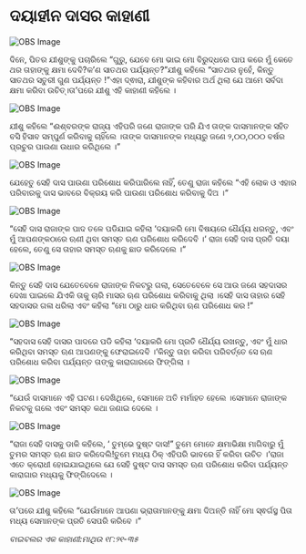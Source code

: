 # ଦୟାହୀନ ଦାସର କାହାଣୀ

![OBS Image](https://cdn.door43.org/obs/jpg/360px/obs-en-29-01.jpg)

ଦିନେ, ପିତର ଯୀଶୁଙ୍କୁ ପଚାରିଲେ “ଗୁରୁ, ଯେବେ ମୋ ଭାଇ ମୋ ବିରୁଦ୍ଧରେ ପାପ କରେ ମୁଁ କେତେ ଥର ତାହାଙ୍କୁ କ୍ଷମା ଦେବି?କ’ଣ ସାତଥର ପର୍ଯ୍ୟନ୍ତ?”ଯୀଶୁ କହିଲେ “ସାତଥର ନୁହେଁ, କିନ୍ତୁ ସାତଥର ସତୁରୀ ଗୁଣ ପର୍ଯ୍ୟନ୍ତ !”ଏହା ଦ୍ଵାରା,  ଯୀଶୁଙ୍କ କହିବାର ଅର୍ଥ ଥିଲା ଯେ ଆମେ ସର୍ବଦା କ୍ଷମା କରିବା ଉଚିତ୍।ତା’ପରେ ଯୀଶୁ ଏହି କାହାଣୀ କହିଲେ ।

![OBS Image](https://cdn.door43.org/obs/jpg/360px/obs-en-29-02.jpg)

ଯୀଶୁ କହିଲେ “ଈଶ୍ବରଙ୍କ ରାଜ୍ୟ ଏହିପରି ଜଣେ ରାଜାଙ୍କ ପରି ଯିଏ ତାଙ୍କ ଦାସମାନଙ୍କ ସହିତ ବସି ହିସାବ ସମ୍ପୁର୍ଣ କରିବାକୁ ଚାହିଁଲେ ।ତାଙ୍କ ଦାସମାନଙ୍କ ମଧ୍ୟରୁ ଜଣେ ୨,୦୦,୦୦୦ ବର୍ଷର ପ୍ରଚୁର ପାଉଣା ଉଧାର କରିଥିଲେ ।”

![OBS Image](https://cdn.door43.org/obs/jpg/360px/obs-en-29-03.jpg)

ଯେହେତୁ ସେହି ଦାସ ପାଉଣା ପରିଶୋଧ କରିପାରିଲେ ନାହିଁ, ତେଣୁ ରାଜା କହିଲେ “ଏହି ଲୋକ ଓ ଏହାର ପରିବାରକୁ ଦାସ ଭାବରେ ବିକ୍ରୟ କରି ପାଉଣା ପରିଶୋଧ କରିବାକୁ ଦିଅ ।“ 

![OBS Image](https://cdn.door43.org/obs/jpg/360px/obs-en-29-04.jpg)

“ସେହି ଦାସ ରାଜାଙ୍କ ପାଦ ତଳେ ପଡିଯାଇ କହିଲା ‘ଦୟାକରି ମୋ ବିଷୟରେ ଧୈର୍ଯ୍ୟ ଧରନ୍ତୁ, ଏବଂ ମୁଁ ଆପଣଙ୍କଠାରେ ଋଣୀ ଥିବା ସମସ୍ତ ଋଣ ପରିଶୋଧ କରିଦେବି ।‘ ରାଜା ସେହି ଦାସ ପ୍ରତି ଦୟା ହେଲେ, ତେଣୁ ସେ ତାହାର ସମସ୍ତ ଋଣକୁ ଛାଡ କରିଦେଲେ ।“

![OBS Image](https://cdn.door43.org/obs/jpg/360px/obs-en-29-05.jpg)

କିନ୍ତୁ ସେହି ଦାସ ଯେତେବେଳେ ରାଜାଙ୍କ ନିକଟରୁ ଗଲା, ସେତେବେଳେ ସେ ଆଉ ଜଣେ ସହଦାସର ଦେଖା ପାଇଲେ ଯିଏକି ତାକୁ ଚାରି ମାସର ଋଣ ପରିଶୋଧ କରିବାକୁ ଥିଲା ।ସେହି ଦାସ ତାହାର ସେହି ସହଦାସର ଗଳା ଧରିଲା ଏବଂ କହିଲା “ମୋ ଠାରୁ ଧାର କରିଥିବା ଋଣ ପରିଶୋଧ କର !”

![OBS Image](https://cdn.door43.org/obs/jpg/360px/obs-en-29-06.jpg)

“ସହଦାସ ସେହି ଦାସର ପାଦରେ ପଡି କହିଲା ‘ଦୟାକରି ମୋ ପ୍ରତି ଧୈର୍ଯ୍ୟ ରଖନ୍ତୁ, ଏବଂ ମୁଁ ଧାର କରିଥିବା ସମସ୍ତ ଋଣ ଆପଣଙ୍କୁ ଫେରାଇଦେବି ।‘କିନ୍ତୁ ତାହା କରିବା ପରିବର୍ତ୍ତେ ସେ ଋଣ ପରିଶୋଧ କରିବା ପର୍ଯ୍ୟନ୍ତ ତାଙ୍କୁ କାରାଗାରରେ ଫିଙ୍ଗିଲା ।

![OBS Image](https://cdn.door43.org/obs/jpg/360px/obs-en-29-07.jpg)

“ଯେଉଁ ଦାସମାନେ ଏହି ଘଟଣ। ଦେଖିଥିଲେ, ସେମାନେ ଅତି ମର୍ମାହତ ହେଲେ ।ସେମାନେ ରାଜାଙ୍କ ନିକଟକୁ ଗଲେ ଏବଂ ସମସ୍ତ କଥା ଜଣାଇ ଦେଲେ ।

![OBS Image](https://cdn.door43.org/obs/jpg/360px/obs-en-29-08.jpg)

“ରାଜା ସେହି ଦାସକୁ ଡାକି କହିଲେ, ‘ ତୁମ୍ଭେ ଦୁଷ୍ଟ ଦାସ!” ତୁମେ ମୋତେ କ୍ଷମାଭିକ୍ଷା ମାଗିବାରୁ  ମୁଁ ତୁମର ସମସ୍ତ ଋଣ ଛାଡ କରିଦେଲି!ତୁମେ ମଧ୍ୟ ଠିକ୍ ଏହିପରି ଭାବରେ ହିଁ କରିବା ଉଚିତ ।‘ରାଜା ଏତେ କ୍ରୋଧୀ ହୋଇଯାଇଥିଲେ ଯେ ସେହି ଦୁଷ୍ଟ ଦାସ ସମସ୍ତ ଋଣ ପରିଶୋଧ କରିବା ପର୍ଯ୍ୟନ୍ତ କାରାଗାର ମଧ୍ୟକୁ ଫିଙ୍ଗିଦେଲେ ।

![OBS Image](https://cdn.door43.org/obs/jpg/360px/obs-en-29-09.jpg)

ତା’ପରେ ଯୀଶୁ କହିଲେ “ଯେଉଁମାନେ ଆପଣା ଭ୍ରାତାମାନଙ୍କୁ କ୍ଷମା ଦିଅନ୍ତି ନାହିଁ ମୋ ସ୍ଵର୍ଗସ୍ଥ ପିତା ମଧ୍ୟ ସେମାନଙ୍କ ପ୍ରତି ସେପରି କରିବେ ।“

_ବାଇବଲର ଏକ କାହାଣୀ:ମାଥିଉ ୧୮:୨୧-୩୫_